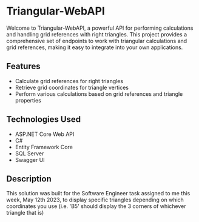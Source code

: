 # Triangular-WebAPI

Welcome to Triangular-WebAPI, a powerful API for performing calculations and handling grid references with right triangles. This project provides a comprehensive set of endpoints to work with triangular calculations and grid references, making it easy to integrate into your own applications.

## Features

- Calculate grid references for right triangles
- Retrieve grid coordinates for triangle vertices
- Perform various calculations based on grid references and triangle properties

## Technologies Used

- ASP.NET Core Web API
- C#
- Entity Framework Core
- SQL Server
- Swagger UI

## Description

This solution was built for the Software Engineer task assigned to me this week, May 12th 2023, to display specific triangles depending on which coordinates you use (i.e. 'B5' should display the 3 corners of whichever triangle that is)
